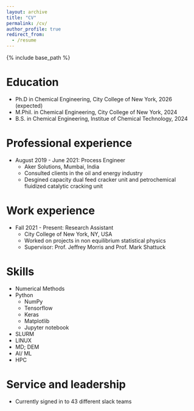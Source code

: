 ```yaml
---
layout: archive
title: "CV"
permalink: /cv/
author_profile: true
redirect_from:
  - /resume
---
```


{% include base_path %}

Education
======
* Ph.D in Chemical Engineering, City College of New York, 2026 (expected)
* M.Phil. in Chemical Engineering, City College of New York, 2024
* B.S. in Chemical Engineering, Institue of Chemical Technology, 2024

Professional experience
======
* August 2019 - June 2021: Process Engineer
  * Aker Solutions, Mumbai, India
  * Consulted clients in the oil and energy industry
  * Desgined capacity dual feed cracker unit and petrochemical fluidized catalytic cracking unit

Work experience
======
* Fall 2021 - Present: Research Assistant
  * City College of New York, NY, USA
  * Worked on projects in non equilibrium statistical physics
  * Supervisor: Prof. Jeffrey Morris and Prof. Mark Shattuck

Skills
======
* Numerical Methods
* Python
  * NumPy
  * Tensorflow
  * Keras
  * Matplotlib
  * Jupyter notebook
* SLURM
* LINUX
* MD; DEM
* AI/ ML
* HPC
  
Service and leadership
======
* Currently signed in to 43 different slack teams
